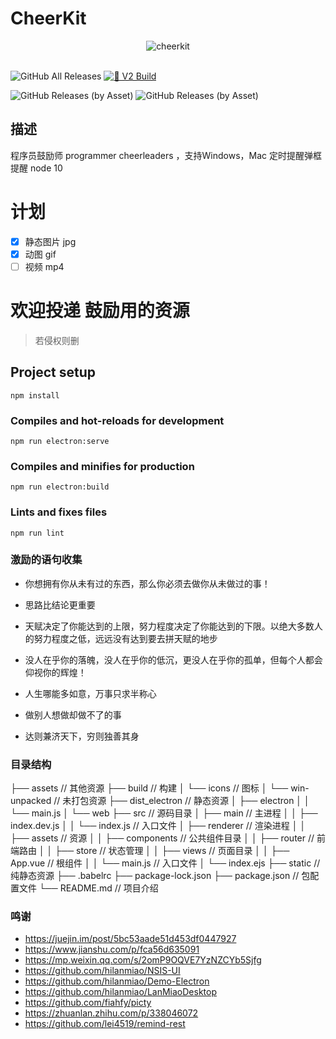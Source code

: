 # CheerKit

<p align = "center">
<img alt="cheerkit" src="http://wntc.oss-cn-shanghai.aliyuncs.com/2019/7/21/1563695956026.png">
<br><br>


![GitHub All Releases](https://img.shields.io/github/downloads/juforg/cheerkit/total.svg) 
[![🚀 V2 Build](https://github.com/juforg/cheerkit/actions/workflows/release.yml/badge.svg?branch=v2)](https://github.com/juforg/cheerkit/actions/workflows/release.yml)

![GitHub Releases (by Asset)](https://img.shields.io/github/downloads/juforg/cheerkit/v0.2.0/cheerkit-setup-0.2.0.exe.svg)
![GitHub Releases (by Asset)](https://img.shields.io/github/downloads/juforg/cheerkit/v0.2.0/cheerkit-0.2.0.dmg.svg)
## 描述
程序员鼓励师 programmer cheerleaders ，支持Windows，Mac
定时提醒弹框提醒
node 10
# 计划
- [x] 静态图片 jpg
- [x] 动图 gif
- [ ] 视频 mp4

# 欢迎投递 鼓励用的资源
> 若侵权则删

## Project setup
```
npm install
```

### Compiles and hot-reloads for development
```
npm run electron:serve
```

### Compiles and minifies for production
```
npm run electron:build
```

### Lints and fixes files
```
npm run lint
```


### 激励的语句收集
- 你想拥有你从未有过的东西，那么你必须去做你从未做过的事！
- 思路比结论更重要
- 天赋决定了你能达到的上限，努力程度决定了你能达到的下限。以绝大多数人的努力程度之低，远远没有达到要去拼天赋的地步
- 没人在乎你的落魄，没人在乎你的低沉，更没人在乎你的孤单，但每个人都会仰视你的辉煌！
- 人生哪能多如意，万事只求半称心

- 做别人想做却做不了的事 
- 达则兼济天下，穷则独善其身


### 目录结构

├── assets // 其他资源
├── build // 构建
│   └── icons // 图标
│   └── win-unpacked // 未打包资源
├── dist_electron // 静态资源
│   ├── electron
│   │   └── main.js
│   └── web
├── src // 源码目录
│   ├── main // 主进程
│   │   ├── index.dev.js
│   │   └── index.js // 入口文件
│   ├── renderer // 渲染进程
│   │   ├── assets // 资源
│   │   ├── components // 公共组件目录
│   │   ├── router // 前端路由
│   │   ├── store // 状态管理
│   │   ├── views // 页面目录
│   │   ├── App.vue // 根组件
│   │   └── main.js // 入口文件
│   └── index.ejs
├── static // 纯静态资源
├── .babelrc
├── package-lock.json
├── package.json // 包配置文件
└── README.md // 项目介绍

### 鸣谢
- https://juejin.im/post/5bc53aade51d453df0447927
- https://www.jianshu.com/p/fca56d635091
- https://mp.weixin.qq.com/s/2omP9OQVE7YzNZCYb5Sjfg
- https://github.com/hilanmiao/NSIS-UI
- https://github.com/hilanmiao/Demo-Electron
- https://github.com/hilanmiao/LanMiaoDesktop
- https://github.com/fiahfy/picty
- https://zhuanlan.zhihu.com/p/338046072
- https://github.com/lei4519/remind-rest
